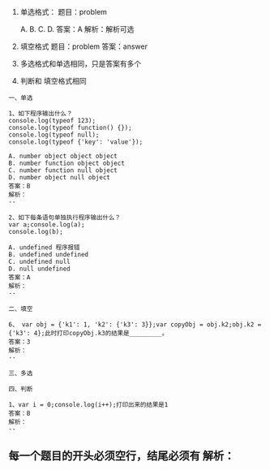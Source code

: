 
1. 单选格式：
    题目：problem

    A.
    B.
    C.
    D.
    答案：A
    解析：解析可选

2. 填空格式
    题目：problem
    答案：answer

3. 多选格式和单选相同，只是答案有多个

4. 判断和 填空格式相同

```
一、单选

1、如下程序输出什么？
console.log(typeof 123);
console.log(typeof function() {});
console.log(typeof null);
console.log(typeof {'key': 'value'});

A. number object object object
B. number function object object
C. number function null object
D. number object null object
答案：B
解析：
--

2、如下每条语句单独执行程序输出什么？
var a;console.log(a);
console.log(b);

A. undefined 程序报错
B. undefined undefined
C. undefined null
D. null undefined
答案：A
解析：
--

二、填空

6、 var obj = {'k1': 1, 'k2': {'k3': 3}};var copyObj = obj.k2;obj.k2 = {'k3': 4};此时打印copyObj.k3的结果是_________。
答案：3
解析：
--

三、多选

四、判断

1、var i = 0;console.log(i++);打印出来的结果是1
答案：B
解析：
--

```

每一个题目的开头必须空行，结尾必须有
解析：
--